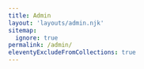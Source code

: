 ```yaml
---
title: Admin
layout: 'layouts/admin.njk'
sitemap:
  ignore: true
permalink: /admin/
eleventyExcludeFromCollections: true
---
```

